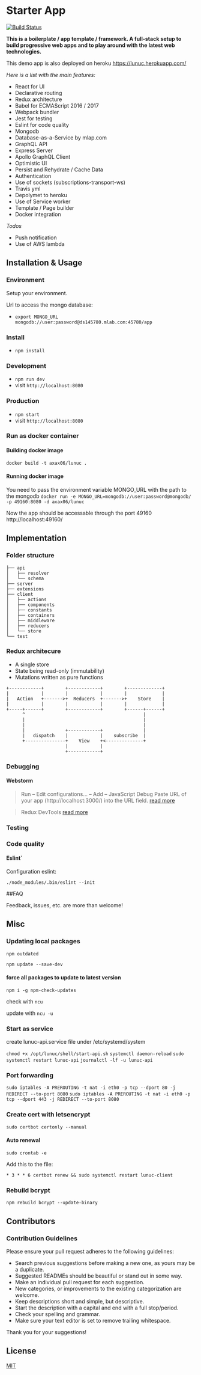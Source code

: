 # Starter App

[![Build Status](https://travis-ci.org/axax/lunuc.svg?branch=master)](https://travis-ci.org/axax/lunuc)

__This is a boilerplate / app template / framework. A full-stack setup to build progressive web apps and to play around with the latest web technologies.__

This demo app is also deployed on heroku 
https://lunuc.herokuapp.com/

*Here is a list with the main features:*
* React for UI
* Declarative routing
* Redux architecture
* Babel for ECMAScript 2016 / 2017
* Webpack bundler
* Jest for testing
* Eslint for code quality
* Mongodb
* Database-as-a-Service by mlap.com
* GraphQL API
* Express Server
* Apollo GraphQL Client
* Optimistic UI
* Persist and Rehydrate / Cache Data
* Authentication 
* Use of sockets (subscriptions-transport-ws)
* Travis yml
* Depolymet to heroku
* Use of Service worker
* Template / Page builder
* Docker integration

*Todos*
* Push notification
* Use of AWS lambda

## Installation & Usage

### Environment
Setup your environment. 

Url to access the mongo database:

* `export MONGO_URL mongodb://user:password@ds145780.mlab.com:45780/app`

### Install
* `npm install`

### Development
* `npm run dev`
* visit `http://localhost:8080`

### Production
* `npm start`
* visit `http://localhost:8080`

### Run as docker container
#### Building docker image
`docker build -t axax06/lunuc .`

#### Running docker image
You need to pass the environment variable MONGO_URL with the path to the mongodb
`docker run -e MONGO_URL=mongodb://user:password@mongodb/ -p 49160:8080 -d axax06/lunuc`
 
Now the app should be accessable through the port 49160
http://localhost:49160/

## Implementation

### Folder structure

```text
├── api
│   ├── resolver
│   └── schema
├── server
├── extensions
├── client
│   ├── actions
│   ├── components
│   ├── constants
│   ├── containers
│   ├── middleware
│   ├── reducers
│   └── store
└── test
```

### Redux architecure

- A single store
- State being read-only (immutability)
- Mutations written as pure functions

```text
+------------+        +------------+        +-------------+
|            |        |            |        |             |
|   Action   +------->+  Reducers  +------->+    Store    |
|            |        |            |        |             |
+-----+------+        +------------+        +------+------+
      ^                                            |
      |                                            |
      |                                            |
      |               +------------+               |
      |   dispatch    |            |    subscribe  |
      +---------------+    View    +<--------------+
                      |            |
                      +------------+

```

### Debugging

#### Webstorm
> Run – Edit configurations… – Add – JavaScript Debug
 Paste URL of your app (http://localhost:3000/) into the URL field.
[read more](https://blog.jetbrains.com/webstorm/2017/01/debugging-react-apps/)


> Redux DevTools
[read more](https://github.com/zalmoxisus/redux-devtools-extension)

### Testing

### Code quality

#### Eslint`

Configuration eslint:

```
./node_modules/.bin/eslint --init
```

##FAQ

Feedback, issues, etc. are more than welcome!


## Misc

### Updating local packages
`npm outdated`

`npm update --save-dev`

#### force all packages to update to latest version
`npm i -g npm-check-updates`

check with `ncu` 

update with `ncu -u `


### Start as service

create lunuc-api.service file under /etc/systemd/system

`chmod +x /opt/lunuc/shell/start-api.sh`
`systemctl daemon-reload`
`sudo systemctl restart lunuc-api`
`journalctl -lf -u lunuc-api`

### Port forwarding

`sudo iptables -A PREROUTING -t nat -i eth0 -p tcp --dport 80 -j REDIRECT --to-port 8080`
`sudo iptables -A PREROUTING -t nat -i eth0 -p tcp --dport 443 -j REDIRECT --to-port 8080`

### Create cert with letsencrypt

`sudo certbot certonly --manual`

#### Auto renewal 
`sudo crontab -e`

Add this to the file:

`* 3 * * 6 certbot renew && sudo systemctl restart lunuc-client`

### Rebuild bcrypt
`npm rebuild bcrypt --update-binary`

## Contributors

### Contribution Guidelines

Please ensure your pull request adheres to the following guidelines:

- Search previous suggestions before making a new one, as yours may be a duplicate.
- Suggested READMEs should be beautiful or stand out in some way.
- Make an individual pull request for each suggestion.
- New categories, or improvements to the existing categorization are welcome.
- Keep descriptions short and simple, but descriptive.
- Start the description with a capital and end with a full stop/period.
- Check your spelling and grammar.
- Make sure your text editor is set to remove trailing whitespace.

Thank you for your suggestions!

## License

[MIT](./LICENSE)

